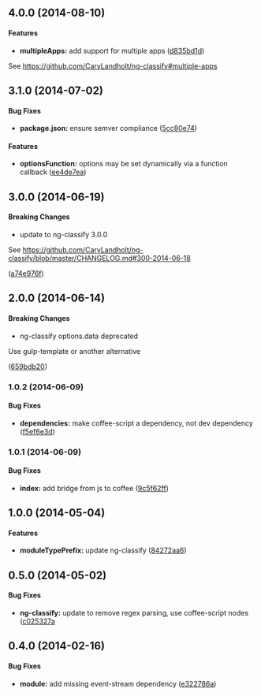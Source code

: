 ## 4.0.0 (2014-08-10)


#### Features

* **multipleApps:** add support for multiple apps ([d835bd1d](https://github.com/CaryLandholt/gulp-ng-classify/commit/d835bd1ddb853ed1517f423aed2e7f3b391a4480))

See https://github.com/CaryLandholt/ng-classify#multiple-apps


## 3.1.0 (2014-07-02)


#### Bug Fixes

* **package.json:** ensure semver compliance ([5cc80e74](https://github.com/CaryLandholt/gulp-ng-classify/commit/5cc80e749cb096d297a6cca6a0de546cb5adb083))


#### Features

* **optionsFunction:** options may be set dynamically via a function callback ([ee4de7ea](https://github.com/CaryLandholt/gulp-ng-classify/commit/ee4de7ea7ebdb01ef6b994062515b43d80ffcf19))


## 3.0.0 (2014-06-19)


#### Breaking Changes

* update to ng-classify 3.0.0

See https://github.com/CaryLandholt/ng-classify/blob/master/CHANGELOG.md#300-2014-06-18

 ([a74e976f](https://github.com/CaryLandholt/gulp-ng-classify/commit/a74e976feeb225f09ef786a214342edec3aad554))


## 2.0.0 (2014-06-14)


#### Breaking Changes

* ng-classify options.data deprecated

Use gulp-template or another alternative

 ([659bdb20](https://github.com/CaryLandholt/gulp-ng-classify/commit/659bdb20d11db6ad36d536349b6cd6fa30bc55d1))


### 1.0.2  (2014-06-09)


#### Bug Fixes

* **dependencies:** make coffee-script a dependency, not dev dependency ([f5ef6e3d](https://github.com/CaryLandholt/gulp-ng-classify/commit/f5ef6e3ddd2ac15ce9bf8ab4c011950e02d02d24))


### 1.0.1  (2014-06-09)


#### Bug Fixes

* **index:** add bridge from js to coffee ([9c5f62ff](https://github.com/CaryLandholt/gulp-ng-classify/commit/9c5f62fff77b2f062a805b425378875f87d689c1))


## 1.0.0  (2014-05-04)


#### Features

* **moduleTypePrefix:** update ng-classify ([84272aa6](https://github.com/CaryLandholt/gulp-ng-classify/commit/84272aa6ae6de84f2cab26f0278e9b447494e5fe))


## 0.5.0  (2014-05-02)


#### Bug Fixes

* **ng-classify:** update to remove regex parsing, use coffee-script nodes ([c025327a](https://github.com/CaryLandholt/gulp-ng-classify/commit/c025327a167b8e70640a9d38a0f5d6c168542227)


## 0.4.0  (2014-02-16)


#### Bug Fixes

* **module:** add missing event-stream dependency ([e322786a](https://github.com/CaryLandholt/gulp-ng-classify/commit/e322786a11c86e89c4a1397e2dc505fc980ef4de))